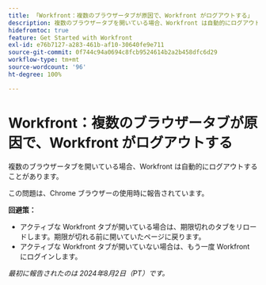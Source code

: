 ```yaml
---
title: 「Workfront：複数のブラウザータブが原因で、Workfront がログアウトする」
description: 複数のブラウザータブを開いている場合、Workfront は自動的にログアウトすることがあります。
hidefromtoc: true
feature: Get Started with Workfront
exl-id: e76b7127-a283-461b-af10-30640fe9e711
source-git-commit: 0f744c94a0694c8fcb9524614b2a2b458dfc6d29
workflow-type: tm+mt
source-wordcount: '96'
ht-degree: 100%

---
```


# Workfront：複数のブラウザータブが原因で、Workfront がログアウトする

<!--Valid issue, won't fix. will be fixed by -->

複数のブラウザータブを開いている場合、Workfront は自動的にログアウトすることがあります。

この問題は、Chrome ブラウザーの使用時に報告されています。

**回避策：**

* アクティブな Workfront タブが開いている場合は、期限切れのタブをリロードします。期限が切れる前に開いていたページに戻ります。
* アクティブな Workfront タブが開いていない場合は、もう一度 Workfront にログインします。

_最初に報告されたのは 2024年8月2日（PT）です。_

